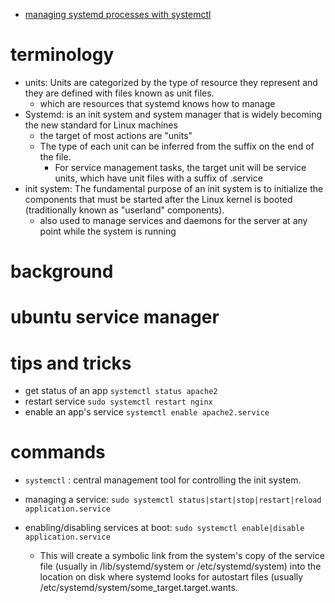 - [managing systemd processes with systemctl](https://www.digitalocean.com/community/tutorials/how-to-use-systemctl-to-manage-systemd-services-and-units)

# terminology
  - units: Units are categorized by the type of resource they represent and they are defined with files known as unit files.
    - which are resources that systemd knows how to manage
  - Systemd: is an init system and system manager that is widely becoming the new standard for Linux machines
    -  the target of most actions are "units"
    - The type of each unit can be inferred from the suffix on the end of the file.
      - For service management tasks, the target unit will be service units, which have unit files with a suffix of .service
  - init system: The fundamental purpose of an init system is to initialize the components that must be started after the Linux kernel is booted (traditionally known as "userland" components).
    -  also used to manage services and daemons for the server at any point while the system is running
# background

# ubuntu service manager
# tips and tricks
  - get status of an app `systemctl status apache2`
  - restart service `sudo systemctl restart nginx`
  - enable an app's service  `systemctl enable apache2.service`


# commands
  - `systemctl` : central management tool for controlling the init system.

  - managing a service: `sudo systemctl status|start|stop|restart|reload application.service`
  - enabling/disabling services at boot: `sudo systemctl enable|disable application.service`
    - This will create a symbolic link from the system's copy of the service file (usually in /lib/systemd/system or /etc/systemd/system) into the location on disk where systemd looks for autostart files (usually /etc/systemd/system/some_target.target.wants.
